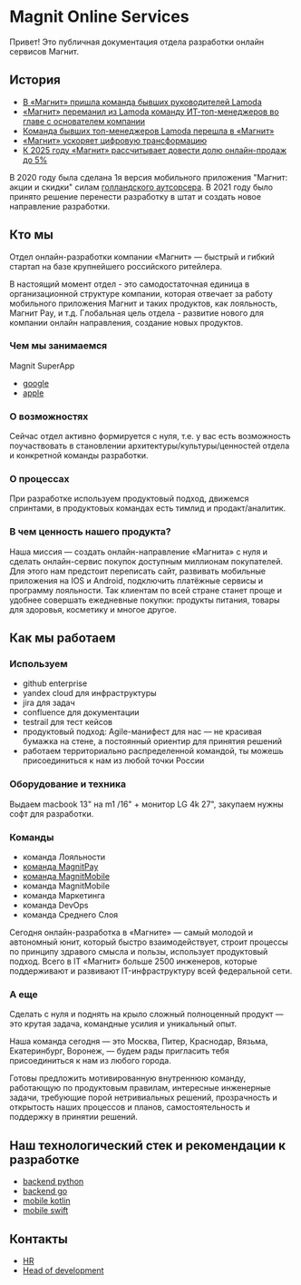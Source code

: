 # Magnit Online Services

Привет! Это публичная документация отдела разработки онлайн сервисов Магнит.

## История

* [В «Магнит» пришла команда бывших руководителей Lamoda](https://www.vedomosti.ru/business/articles/2020/05/12/829992-v-magnit-prishla-komanda)
* [«Магнит» переманил из Lamoda команду ИТ-топ-менеджеров во главе с основателем компании](https://www.cnews.ru/news/top/2020-05-12_magnit_peremanil_iz_lamoda)
* [Команда бывших топ-менеджеров Lamoda перешла в «Магнит»](https://www.forbes.ru/newsroom/biznes/400293-komanda-byvshih-top-menedzherov-lamoda-pereshla-v-magnit)
* [«Магнит» ускоряет цифровую трансформацию](https://www.retail.ru/rbc/pressreleases/magnit-uskoryaet-tsifrovuyu-transformatsiyu/)
* [К 2025 году «Магнит» рассчитывает довести долю онлайн-продаж до 5%](https://www.retail.ru/news/k-2025-godu-magnit-rasschityvaet-dovesti-dolyu-onlayn-prodazh-do-5-18-fevralya-2021-202078/)

В 2020 году была сделана 1я версия мобильного приложения "Магнит: акции и скидки" силам [голландского аутсорсера](https://www.icemobile.com/).
В 2021 году было принято решение перенести разработку в штат и создать новое направление разработки.

## Кто мы

Отдел онлайн-разработки компании «Магнит» — быстрый и гибкий стартап на базе крупнейшего российского ритейлера.

В настоящий момент отдел - это самодостаточная единица в организационной структуре компании, которая отвечает за работу мобильного приложения Магнит и таких продуктов, как лояльность, Магнит Pay, и т.д. Глобальная цель отдела - развитие нового для компании онлайн направления, создание новых продуктов.


### Чем мы занимаемся

Magnit SuperApp

* [google](https://play.google.com/store/apps/details?id=ru.tander.magnit&hl=ru&gl=US)
* [apple](https://apps.apple.com/ru/app/магнит-акции-и-скидки/id881463973)

### О возможностях

Сейчас отдел активно формируется с нуля, т.е. у вас есть возможность поучаствовать в становлении архитектуры/культуры/ценностей отдела и конкретной команды разработки.

### О процессах

При разработке используем продуктовый подход, движемся спринтами, в продуктовых командах есть тимлид и продакт/аналитик.

### В чем ценность нашего продукта?

Наша миссия — создать онлайн-направление «Магнита» с нуля и сделать онлайн-сервис покупок доступным миллионам покупателей. Для этого нам предстоит переписать сайт, развивать мобильные приложения на IOS и Android, подключить платёжные сервисы и программу лояльности. Так клиентам по всей стране станет проще и удобнее совершать ежедневные покупки: продукты питания, товары для здоровья, косметику и многое другое.


## Как мы работаем

### Используем

* github enterprise
* yandex cloud для инфраструктуры
* jira для задач
* confluence для документации
* testrail для тест кейсов
* продуктовый подход: Agile-манифест для нас — не красивая бумажка на стене, а постоянный ориентир для принятия решений
* работаем территориально распределенной командой, ты можешь присоединиться к нам из любой точки России

### Оборудование и техника

Выдаем macbook 13" на m1 /16"  + монитор LG 4k 27", закупаем нужны софт для разработки.

### Команды

* команда Лояльности
* [команда MagnitPay](magnit_pay.md)
* [команда MagnitMobile](magnit_mobile.md)
* команда MagnitMobile
* команда Маркетинга
* команда DevOps
* команда Среднего Слоя

Сегодня онлайн-разработка в «Магните» — самый молодой и автономный юнит, который быстро взаимодействует, строит процессы по принципу здравого смысла и пользы, использует продуктовый подход. Всего в IT «Магнит» больше 2500 инженеров, которые поддерживают и развивают IT-инфраструктуру всей федеральной сети.


### А еще

Сделать с нуля и поднять на крыло сложный полноценный продукт — это крутая задача, командные усилия и уникальный опыт.

Наша команда сегодня — это Москва, Питер, Краснодар, Вязьма, Екатеринбург, Воронеж, — будем рады пригласить тебя присоединиться к нам из любого города.

Готовы предложить мотивированную внутреннюю команду, работающую по продуктовым правилам, интересные инженерные задачи, требующие порой нетривиальных решений, прозрачность и открытость наших процессов и планов, самостоятельность и поддержку в принятии решений.


## Наш технологический стек и рекомендации к разработке

* [backend python](python.md)
* [backend go](golang.md)
* [mobile kotlin](kotlin.md)
* [mobile swift](swift.md)

## Контакты

* [HR](https://t.me/JulyaBelousova)
* [Head of development](http://t.me/arxell)
